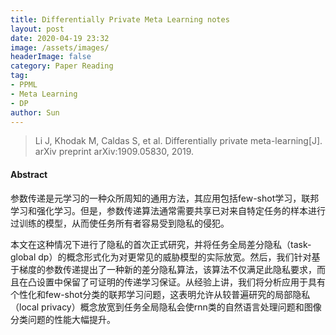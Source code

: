 ```yaml
---
title: Differentially Private Meta Learning notes
layout: post
date: 2020-04-19 23:32
image: /assets/images/
headerImage: false
category: Paper Reading
tag:
- PPML
- Meta Learning
- DP
author: Sun
---
```


> Li J, Khodak M, Caldas S, et al. Differentially private meta-learning[J]. arXiv preprint arXiv:1909.05830, 2019.

#### Abstract

参数传递是元学习的一种众所周知的通用方法，其应用包括few-shot学习，联邦学习和强化学习。但是，参数传递算法通常需要共享已对来自特定任务的样本进行过训练的模型，从而使任务所有者容易受到隐私的侵犯。

本文在这种情况下进行了隐私的首次正式研究，并将任务全局差分隐私（task-global dp）的概念形式化为对更常见的威胁模型的实际放宽。然后，我们针对基于梯度的参数传递提出了一种新的差分隐私算法，该算法不仅满足此隐私要求，而且在凸设置中保留了可证明的传递学习保证。从经验上讲，我们将分析应用于具有个性化和few-shot分类的联邦学习问题，这表明允许从较普遍研究的局部隐私（local privacy）概念放宽到任务全局隐私会使rnn类的自然语言处理问题和图像分类问题的性能大幅提升。